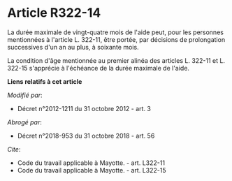 # Article R322-14

La durée maximale de vingt-quatre mois de l'aide peut, pour les personnes mentionnées à l'article L. 322-11, être portée, par
décisions de prolongation successives d'un an au plus, à soixante mois. 

La condition d'âge mentionnée au premier alinéa des articles L. 322-11 et L. 322-15 s'apprécie à l'échéance de la durée
maximale de l'aide.

**Liens relatifs à cet article**

_Modifié par_:

  - Décret n°2012-1211 du 31 octobre 2012 - art. 3

_Abrogé par_:

  - Décret n°2018-953 du 31 octobre 2018 - art. 56

_Cite_:

  - Code du travail applicable à Mayotte. - art. L322-11
  - Code du travail applicable à Mayotte. - art. L322-15
